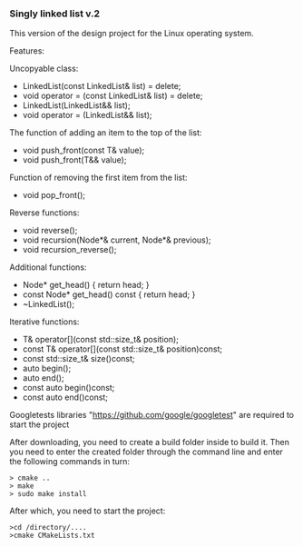 ### Singly linked list v.2

This version of the design project for the Linux operating system.

Features:

Uncopyable class:
- LinkedList(const LinkedList<T>& list) = delete;
- void operator = (const LinkedList<T>& list) = delete;
- LinkedList(LinkedList<T>&& list);
- void operator = (LinkedList<T>&& list);

The function of adding an item to the top of the list:
- void push_front(const T& value);
- void push_front(T&& value);

Function of removing the first item from the list:
- void pop_front();

Reverse functions:
- void reverse();
- void recursion(Node*& current, Node*& previous);
- void recursion_reverse();

Additional functions:
- Node* get_head() { return head; }
- const Node* get_head() const { return head; }
- ~LinkedList();

Iterative functions:
- T& operator[](const std::size_t& position);
- const T& operator[](const std::size_t& position)const;
- const std::size_t& size()const;
- auto begin();
- auto end();
- const auto begin()const;
- const auto end()const;

Googletests libraries "https://github.com/google/googletest" are required to start the project

After downloading, you need to create a build folder inside to build it. Then you need to enter the created folder through the command line and enter the following commands in turn:

	> cmake ..
	> make
	> sudo make install

After which, you need to start the project:

	>cd /directory/....
	>cmake CMakeLists.txt
